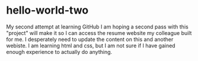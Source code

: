 # hello-world-two
My second attempt at learning GitHub
I am hoping a second pass with this "project" will make it so I can access the resume website my colleague built for me. I desperately need to update the content on this and another webiste. I am learning html and css, but I am not sure if I have gained enough experience to actually do anything.
